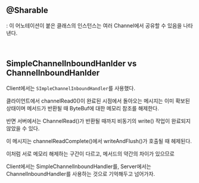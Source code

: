 ## @Sharable

: 이 어노테이션이 붙은 클래스의 인스턴스는 여러 Channel에서 공유할 수 있음을 나타낸다.

<br>

## SimpleChannelInboundHanlder vs ChannelInboundHanlder 

Client에서는 `SImpleChannelInboundHandler`를 사용했다.

클라이언트에서 channelRead0()이 완료된 시점에서 돌아오는 메시지는 이미 확보된 상태이며 메서드가 반환될 때 ByteBuf에 대한 메모리 참조를 해제한다.

반면 서버에서는 ChannelRead()가 반환될 때까지 비동기의 write() 작업이 완료되지 않았을 수 있다.

이 메시지는 channelReadComplete()에서 writeAndFlush()가 호출될 때 헤제된다.

이처럼 서로 메모리 해제하는 구간이 다르고, 메서드의 약간의 차이가 있으므로

Client에서는 SimpleChannelInboundHandler를, Server에서는 ChannelInboundHandler를 사용하는 것으로 기억해두고 넘어가자.
